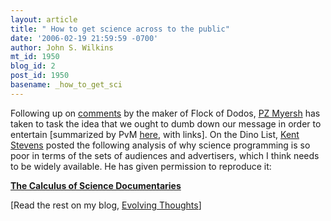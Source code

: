 ```yaml
---
layout: article
title: " How to get science across to the public"
date: '2006-02-19 21:59:59 -0700'
author: John S. Wilkins
mt_id: 1950
blog_id: 2
post_id: 1950
basename: _how_to_get_sci
---
```

Following up on [comments](http://loom.corante.com/archives/2006/02/17/randy_flock_of_dodos_olson_speaks.php) by the maker of Flock of Dodos, [PZ Myersh](http://scienceblogs.com/pharyngula/2006/02/how_do_we_win_these_battles.php) has taken to task the idea that we ought to dumb down our message in order to entertain \[summarized by PvM [here](/archives/2006/02/flock-of-dodos-1.html), with links\]. On the Dino List, [Kent Stevens](http://www.cs.uoregon.edu/~kent) posted the following analysis of why science programming is so poor in terms of the sets of audiences and advertisers, which I think needs to be widely available. He has given permission to reproduce it:

**[The Calculus of Science Documentaries](http://evolvethought.blogspot.com/2006/02/how-to-get-science-across-to-public.html)**

\[Read the rest on my blog, [Evolving Thoughts](http://evolvethought.blogspot.com/2006/02/how-to-get-science-across-to-public.html)\]
